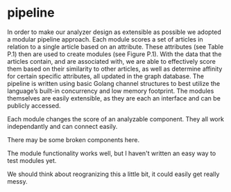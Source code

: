 # pipeline

In order to make our analyzer design as extensible as possible we adopted a modular pipeline approach. Each module scores a set of articles in relation to a single article based on an attribute. These attributes (see Table P.1) then are used to create modules (see Figure P.1). With the data that the articles contain, and are associated with, we are able to effectively score them based on their similarity to other articles, as well as determine affinity for certain specific attributes, all updated in the graph database.
The pipeline is written using basic Golang channel structures to best utilize the language’s built-in concurrency and low memory footprint. The modules themselves are easily extensible, as they are each an interface and can be publicly accessed.


Each module changes the score of an analyzable component. They all work independantly and can connect easily. 

There may be some broken components here.

The module functionality works well, but I haven't written an easy way to test modules yet. 

We should think about reogranizing this a little bit, it could easily get really messy. 

